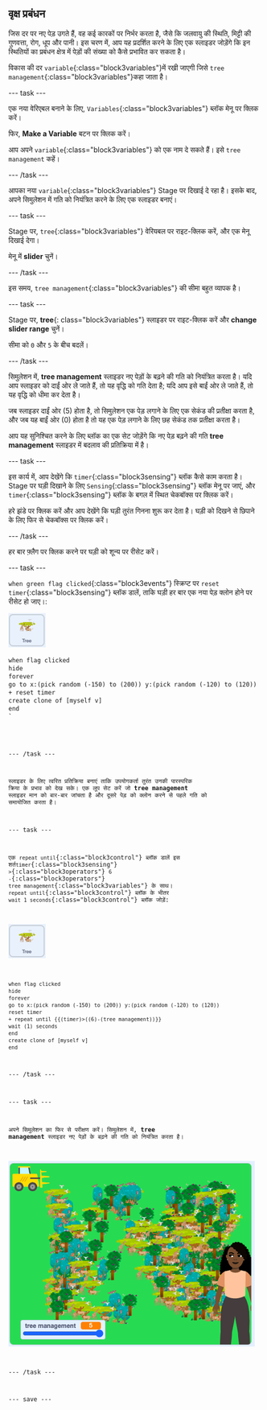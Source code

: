 ## वृक्ष प्रबंधन

जिस दर पर नए पेड़ उगते हैं, वह कई कारकों पर निर्भर करता है, जैसे कि जलवायु की स्थिति, मिट्टी की गुणवत्ता, रोग, धूप और पानी। इस चरण में, आप यह प्रदर्शित करने के लिए एक स्लाइडर जोड़ेंगे कि इन स्थितियों का प्रबंधन क्षेत्र में पेड़ों की संख्या को कैसे प्रभावित कर सकता है।

विकास की दर `variable`{:class="block3variables"}में रखी जाएगी जिसे `tree management`{:class="block3variables"}कहा जाता है।

--- task ---

एक नया वेरिएबल बनाने के लिए, `Variables`{:class="block3variables"} ब्लॉक मेनू पर क्लिक करें।

फिर, **Make a Variable** बटन पर क्लिक करें।

आप अपने `variable`{:class="block3variables"} को एक नाम दे सकते हैं। इसे `tree management` कहें।

--- /task ---

आपका नया `variable`{:class="block3variables"} Stage पर दिखाई दे रहा है। इसके बाद, अपने सिमुलेशन में गति को नियंत्रित करने के लिए एक स्लाइडर बनाएं।

--- task ---

Stage पर, `tree`{:class="block3variables"} वेरियबल पर राइट-क्लिक करें, और एक मेनू दिखाई देगा।

मेनू में **slider** चुनें।

--- /task ---

इस समय, `tree management`{:class="block3variables"} की सीमा बहुत व्यापक है।

--- task ---

Stage पर, **tree**{: class="block3variables"} स्लाइडर पर राइट-क्लिक करें और **change slider range** चुनें।

सीमा को `0` और `5` के बीच बदलें।

--- /task ---

सिमुलेशन में, **tree management** स्लाइडर नए पेड़ों के बढ़ने की गति को नियंत्रित करता है। यदि आप स्लाइडर को दाईं ओर ले जाते हैं, तो यह वृद्धि को गति देता है; यदि आप इसे बाईं ओर ले जाते हैं, तो यह वृद्धि को धीमा कर देता है।

जब स्लाइडर दाईं ओर (5) होता है, तो सिमुलेशन एक पेड़ लगाने के लिए एक सेकंड की प्रतीक्षा करता है, और जब यह बाईं ओर (0) होता है तो यह एक पेड़ लगाने के लिए छह सेकंड तक प्रतीक्षा करता है।

आप यह सुनिश्चित करने के लिए ब्लॉक का एक सेट जोड़ेंगे कि नए पेड़ बढ़ने की गति **tree management** स्लाइडर में बदलाव की प्रतिक्रिया में है।

--- task ---

इस कार्य में, आप देखेंगे कि `timer`{:class="block3sensing"} ब्लॉक कैसे काम करता है। Stage पर घड़ी दिखाने के लिए `Sensing`{:class="block3sensing"} ब्लॉक मेनू पर जाएं, और `timer`{:class="block3sensing"} ब्लॉक के बगल में स्थित चेकबॉक्स पर क्लिक करें।

हरे झंडे पर क्लिक करें और आप देखेंगे कि घड़ी तुरंत गिनना शुरू कर देता है। घड़ी को दिखने से छिपाने के लिए फिर से चेकबॉक्स पर क्लिक करें।

--- /task ---

हर बार फ़्लैग पर क्लिक करने पर घड़ी को शून्य पर रीसेट करें।

--- task ---

`when green flag clicked`{:class="block3events"} स्क्रिप्ट पर `reset timer`{:class="block3sensing"} ब्लॉक डालें, ताकि घड़ी हर बार एक नया पेड़ क्लोन होने पर रीसेट हो जाए।:

<p spaces-before="0"><img src="images/tree-sprite.png" alt="Tree स्प्राइट की छवि" /></p>

<pre><code class="blocks3">when flag clicked
hide
forever
go to x:(pick random (-150) to (200)) y:(pick random (-120) to (120))
+ reset timer
create clone of [myself v]
end
`</pre>

--- /task ---

स्लाइडर के लिए त्वरित प्रतिक्रिया बनाएं ताकि उपयोगकर्ता तुरंत उनकी पारस्परिक क्रिया के प्रभाव को देख सके। एक लूप सेट करें जो **tree management** स्लाइडर मान को बार-बार जांचता है और दूसरे पेड़ को क्लोन करने से पहले गति को समायोजित करता है।

--- task ---

एक `repeat until`{:class="block3control"} ब्लॉक डालें इस शर्त`timer`{:class="block3sensing"} `>`{:class="block3operators"} `6` `-`{:class="block3operators"} `tree management`{:class="block3variables"} के साथ।  `repeat until`{:class="block3control"} ब्लॉक के भीतर `wait 1 seconds`{:class="block3control"} ब्लॉक जोड़ें:

![Tree स्प्राइट की छवि](images/tree-sprite.png)

```blocks3
when flag clicked
hide
forever
go to x:(pick random (-150) to (200)) y:(pick random (-120) to (120))
reset timer
+ repeat until {{(timer)>((6)-(tree management))}}
wait (1) seconds
end
create clone of [myself v]
end
```

--- /task ---

--- task ---

अपने सिमुलेशन का फिर से परीक्षण करें। सिमुलेशन में, **tree management** स्लाइडर नए पेड़ों के बढ़ने की गति को नियंत्रित करता है।

![व्यस्त जंगल की छवि](images/busy-forest.png)

--- /task ---

--- save ---

